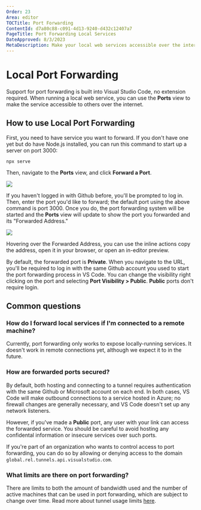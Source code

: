 ```yaml
---
Order: 23
Area: editor
TOCTitle: Port Forwarding
ContentId: d7a80c88-c091-4d13-9240-d432c12407a7
PageTitle: Port Forwarding Local Services
DateApproved: 8/3/2023
MetaDescription: Make your local web services accessible over the internet.
---
```


# Local Port Forwarding

Support for port forwarding is built into Visual Studio Code, no extension required. When running a local web service, you can use the **Ports** view to make the service accessible to others over the internet.

## How to use Local Port Forwarding

First, you need to have service you want to forward. If you don't have one yet but do have Node.js installed, you can run this command to start up a server on port 3000:

```
npx serve
```

Then, navigate to the **Ports** view, and click **Forward a Port**.

![](./images/port-forwarding/ports-view.png)

If you haven't logged in with Github before, you'll be prompted to log in. Then, enter the port you'd like to forward; the default port using the above command is port 3000. Once you do, the port forwarding system will be started and the **Ports** view will update to show the port you forwarded and its "Forwarded Address."

![](./images/port-forwarding/forwarded-port.png)

Hovering over the Forwarded Address, you can use the inline actions copy the address, open it in your browser, or open an in-editor preview.

By default, the forwarded port is **Private**. When you navigate to the URL, you'll be required to log in with the same Github account you used to start the port forwarding process in VS Code. You can change the visibility right clicking on the port and selecting **Port Visibility > Public**. **Public** ports don't require login.

## Common questions

### How do I forward local services if I'm connected to a remote machine?

Currently, port forwarding only works to expose locally-running services. It doesn't work in remote connections yet, although we expect it to in the future.

### How are forwarded ports secured?

By default, both hosting and connecting to a tunnel requires authentication with the same Github or Microsoft account on each end. In both cases, VS Code will make outbound connections to a service hosted in Azure; no firewall changes are generally necessary, and VS Code doesn't set up any network listeners.

However, if you've made a **Public** port, any user with your link can access the forwarded service. You should be careful to avoid hosting any confidental information or insecure services over such ports.

If you're part of an organization who wants to control access to port forwarding, you can do so by allowing or denying access to the domain `global.rel.tunnels.api.visualstudio.com`.

### What limits are there on port forwarding?

There are limits to both the amount of bandwidth used and the number of active machines that can be used in port forwarding, which are subject to change over time. Read more about tunnel usage limits [here](https://aka.ms/vscode-dev-tunnel-limit).

